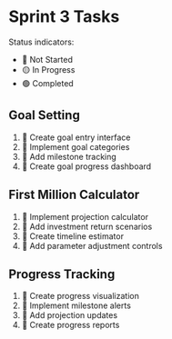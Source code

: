 # Sprint 3 Tasks

Status indicators:
- 🔴 Not Started
- 🟡 In Progress
- 🟢 Completed

## Goal Setting
1. 🔴 Create goal entry interface
2. 🔴 Implement goal categories
3. 🔴 Add milestone tracking
4. 🔴 Create goal progress dashboard

## First Million Calculator
1. 🔴 Implement projection calculator
2. 🔴 Add investment return scenarios
3. 🔴 Create timeline estimator
4. 🔴 Add parameter adjustment controls

## Progress Tracking
1. 🔴 Create progress visualization
2. 🔴 Implement milestone alerts
3. 🔴 Add projection updates
4. 🔴 Create progress reports 